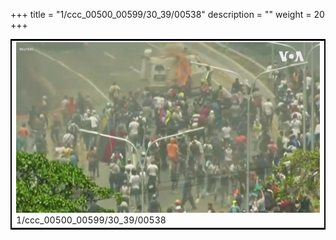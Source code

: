 +++
title = "1/ccc_00500_00599/30_39/00538"
description = ""
weight = 20
+++

<table style="border:2px solid black;max-width:800px;max-height:800px;" 
><tr><td>
<img class="center-fit-jpg"
src="/jpg_/aaa_20190430_NxaOmWaI8sI_00537.jpg">
1/ccc_00500_00599/30_39/00538
</img></td></tr></table>
